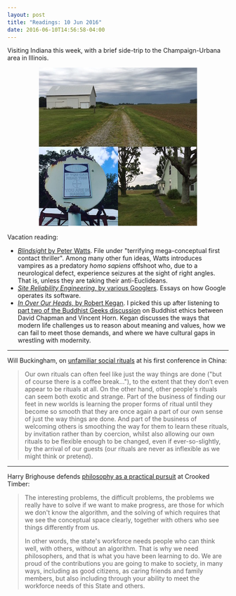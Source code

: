 ```yaml
---
layout: post
title: "Readings: 10 Jun 2016"
date: 2016-06-10T14:56:58-04:00
---
```


Visiting Indiana this week, with a brief side-trip to the Champaign-Urbana area in Illinois.

<p align="center"><img src="img/2016/06/indiana.jpg" alt="Scenes from Indiana"/></p>

Vacation reading:

- [_Blindsight_ by Peter Watts](https://www.goodreads.com/book/show/48484.Blindsight). File under "terrifying mega-conceptual first contact thriller". Among many other fun ideas, Watts introduces vampires as a predatory _homo sapiens_ offshoot who, due to a neurological defect, experience seizures at the sight of right angles. That is, unless they are taking their anti-Euclideans.
- [_Site Reliability Engineering_, by various Googlers](https://www.goodreads.com/book/show/27968891-site-reliability-engineering). Essays on how Google operates its software.
- [_In Over Our Heads_, by Robert Kegan](https://www.goodreads.com/book/show/905156.In_Over_Our_Heads). I picked this up after listening to [part two of the Buddhist Geeks discussion](http://www.buddhistgeeks.com/2016/05/western-buddhism-dead/) on Buddhist ethics between David Chapman and Vincent Horn. Kegan discusses the ways that modern life challenges us to reason about meaning and values, how we can fail to meet those demands, and where we have cultural gaps in wrestling with modernity.

---- 

Will Buckingham, on [unfamiliar social rituals](http://waywardphilosophy.com/rituals-and-changes/) at his first conference in China:

> Our own rituals can often feel like just the way things are done ("but of course there is a coffee break..."), to the extent that they don’t even appear to be rituals at all. On the other hand, other people's rituals can seem both exotic and strange. Part of the business of finding our feet in new worlds is learning the proper forms of ritual until they become so smooth that they are once again a part of our own sense of just the way things are done. And part of the business of welcoming others is smoothing the way for them to learn these rituals, by invitation rather than by coercion, whilst also allowing our own rituals to be flexible enough to be changed, even if ever-so-slightly, by the arrival of our guests (our rituals are never as inflexible as we might think or pretend).

---- 

Harry Brighouse defends [philosophy as a practical pursuit](http://crookedtimber.org/2016/06/02/why-majoring-in-philosophy-is-less-risky-than-you-might-have-thought/) at Crooked Timber:

> The interesting problems, the difficult problems, the problems we really have to solve if we want to make progress, are those for which we don't know the algorithm, and the solving of which requires that we see the conceptual space clearly, together with others who see things differently from us.
> 
> In other words, the state's workforce needs people who can think well, with others, without an algorithm. That is why we need philosophers, and that is what you have been learning to do. We are proud of the contributions you are going to make to society, in many ways, including as good citizens, as caring friends and family members, but also including through your ability to meet the workforce needs of this State and others.
